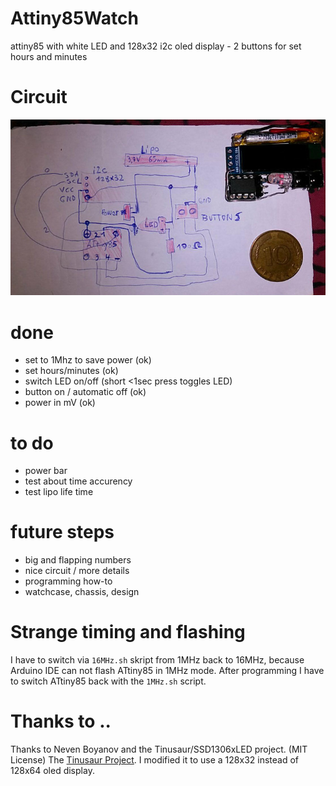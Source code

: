 # Attiny85Watch

attiny85 with white LED and 128x32 i2c oled display - 2 buttons for set hours and minutes

# Circuit

![Circuit](img/circuit.jpg)

# done

 -  set to 1Mhz to save power (ok)
 -  set hours/minutes (ok)
 -  switch LED on/off (short <1sec press toggles LED)
 -  button on / automatic off (ok)
 -  power in mV (ok)

# to do

 -  power bar
 -  test about time accurency
 -  test lipo life time

# future steps

 -  big and flapping numbers
 -  nice circuit / more details
 -  programming how-to
 -  watchcase, chassis, design

# Strange timing and flashing

I have to switch via `16MHz.sh` skript from 1MHz back to 16MHz, because Arduino IDE
can not flash ATtiny85 in 1MHz mode. After programming I have to switch ATtiny85 back with
the `1MHz.sh` script.

# Thanks to ..

Thanks to Neven Boyanov and the Tinusaur/SSD1306xLED project. (MIT License)
The [Tinusaur Project](http://tinusaur.org). I modified it to use a
128x32 instead of 128x64 oled display.
